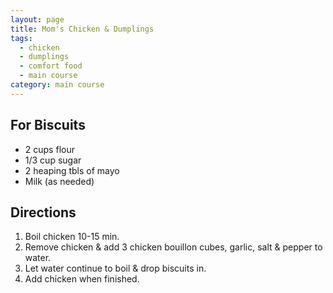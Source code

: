 ```yaml
---
layout: page
title: Mom's Chicken & Dumplings
tags:
  - chicken
  - dumplings
  - comfort food
  - main course
category: main course
---
```


## For Biscuits
* 2 cups flour
* 1/3 cup sugar
* 2 heaping tbls of mayo
* Milk (as needed)

## Directions
1. Boil chicken 10-15 min.
2. Remove chicken & add 3 chicken bouillon cubes, garlic, salt & pepper to water.
3. Let water continue to boil & drop biscuits in.
4. Add chicken when finished.
